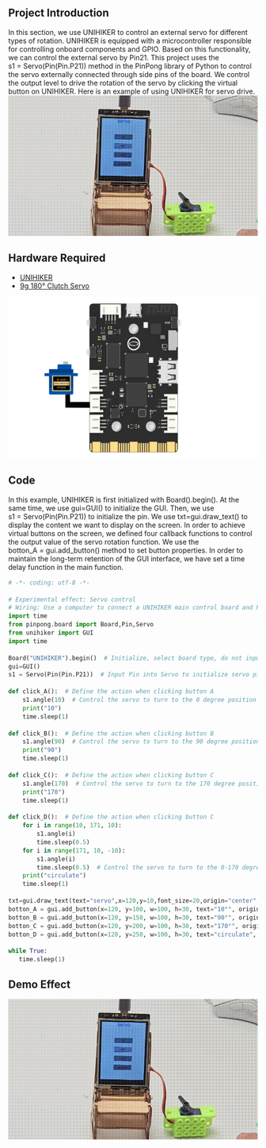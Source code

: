 ## **Project Introduction**
In this section, we use UNIHIKER to control an external servo for different types of rotation.
UNIHIKER is equipped with a microcontroller responsible for controlling onboard components and GPIO. Based on this functionality, we can control the external servo by Pin21. This project uses the s1 = Servo(Pin(Pin.P21)) method in the PinPong library of Python to control the servo externally connected through side pins of the board. We control the output level to drive the rotation of the servo by clicking the virtual button on UNIHIKER.
Here is an example of using UNIHIKER for servo drive. 
![7-480P[00h00m00s-00h00m09s].gif](img/7_Servo_Motor_Control/1721282400646-f2a0a9fc-93d4-439b-9b88-5a1d26b0de8a.gif)
## **Hardware Required**

- [UNIHIKER](https://www.dfrobot.com/product-2691.html)
- [9g 180° Clutch Servo](https://www.dfrobot.com/product-2120.html)

![舵机.png](img/7_Servo_Motor_Control/1720429474410-c65247e5-ac2e-4dc6-a5d2-c6fc14838d23.png)
## **Code**
In this example, UNIHIKER is first initialized with Board().begin(). At the same time, we use gui=GUI() to initialize the  GUI. Then, we use s1 = Servo(Pin(Pin.P21)) to initialize the pin. We use txt=gui.draw_text() to display the content we want to display on the screen. In order to achieve virtual buttons on the screen, we defined four callback functions to control the output value of the servo rotation function. We use the botton_A = gui.add_button() method to set button properties. In order to maintain the long-term retention of the GUI interface, we have set a time delay function in the main function.
```python
# -*- coding: utf-8 -*-

# Experimental effect: Servo control
# Wiring: Use a computer to connect a UNIHIKER main control board and P10 to connect a servo motor
import time
from pinpong.board import Board,Pin,Servo
from unihiker import GUI   
import time

Board("UNIHIKER").begin()  # Initialize, select board type, do not input board type for automatic recognition
gui=GUI() 
s1 = Servo(Pin(Pin.P21))  # Input Pin into Servo to initialize servo pins, supporting P0 P2 P3 P8 P9 P10 P16 P21 P22 P23

def click_A():  # Define the action when clicking button A
    s1.angle(10)  # Control the servo to turn to the 0 degree position
    print("10")
    time.sleep(1)

def click_B():  # Define the action when clicking button B
    s1.angle(90)  # Control the servo to turn to the 90 degree position
    print("90")
    time.sleep(1)

def click_C():  # Define the action when clicking button C
    s1.angle(170)  # Control the servo to turn to the 170 degree position
    print("170")
    time.sleep(1)

def click_D():  # Define the action when clicking button C
    for i in range(10, 171, 10):
        s1.angle(i)
        time.sleep(0.5)
    for i in range(171, 10, -10):
        s1.angle(i)
        time.sleep(0.5)  # Control the servo to turn to the 0-170 degree position
    print("circulate")
    time.sleep(1)

txt=gui.draw_text(text="servo",x=120,y=10,font_size=20,origin="center",color="#0000FF")
botton_A = gui.add_button(x=120, y=100, w=100, h=30, text="10°", origin='center', onclick=click_A)
botton_B = gui.add_button(x=120, y=150, w=100, h=30, text="90°", origin='center', onclick=click_B)
botton_C = gui.add_button(x=120, y=200, w=100, h=30, text="170°", origin='center', onclick=click_C)
botton_D = gui.add_button(x=120, y=250, w=100, h=30, text="circulate", origin='center', onclick=click_D)

while True:
   time.sleep(1)
```
## **Demo Effect**
![7-480P[00h00m00s-00h00m09s].gif](img/7_Servo_Motor_Control/1721282400646-f2a0a9fc-93d4-439b-9b88-5a1d26b0de8a.gif)
